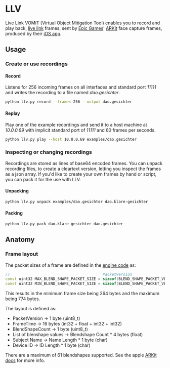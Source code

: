 # LLV

Live Link VOMiT (Virtual Object Mitigation Tool) enables you to record and play back, [live link](https://docs.unrealengine.com/en-US/Engine/Animation/LiveLinkPlugin/index.html) frames, sent by [Epic Games](https://www.epicgames.com)' [ARKit](https://developer.apple.com/augmented-reality/arkit/) face capture frames, produced by their [iOS app](https://apps.apple.com/us/app/live-link-face/id1495370836).

## Usage

### Create or use recordings

#### Record

Listens for 256 incoming frames on all interfaces and standard port *11111* and writes the recording to a file named *dao.gesichter*.

```bash
python llv.py record --frames 256 --output dao.gesichter
```

#### Replay

Play one of the example recordings and send it to a host machine at *10.0.0.69* with implicit standard port of *11111* and 60 frames per seconds.

```bash
python llv.py play --host 10.0.0.69 examples/dao.gesichter
```

### Inspecting or changing recordings

Recordings are stored as lines of base64 encoded frames. You can unpack recording files, to create a cleartext version, letting you inspect the frames as a json array.
If you'd like to create your own frames by hand or script, you can pack it for the use with LLV.

#### Unpacking

```bash
python llv.py unpack examples/dao.gesichter dao.klare-gesichter
```

#### Packing

```bash
python llv.py pack dao.klare-gesichter dao.gesichter
```

## Anatomy

### Frame layout

The packet sizes of a frame are defined in the [engine code](https://github.com/EpicGames/UnrealEngine/blob/2bf1a5b83a7076a0fd275887b373f8ec9e99d431/Engine/Plugins/Runtime/AR/AppleAR/AppleARKitFaceSupport/Source/AppleARKitFaceSupport/Private/AppleARKitLiveLinkSource.cpp#L256) as:

```c++
//                                         PacketVersion                    FrameTime                     BlendShapeCount Blendshapes                                        SubjectName             DeviceID
const uint32 MAX_BLEND_SHAPE_PACKET_SIZE = sizeof(BLEND_SHAPE_PACKET_VER) + sizeof(FQualifiedFrameTime) + sizeof(uint8) + (sizeof(float) * (uint64)EARFaceBlendShape::MAX) + (sizeof(TCHAR) * 256) + (sizeof(TCHAR) * 256);
const uint32 MIN_BLEND_SHAPE_PACKET_SIZE = sizeof(BLEND_SHAPE_PACKET_VER) + sizeof(FQualifiedFrameTime) + sizeof(uint8) + (sizeof(float) * (uint64)EARFaceBlendShape::MAX) +  sizeof(TCHAR)        +  sizeof(TCHAR);

```

This results in the minimum frame size being 264 bytes and the maximum being 774 bytes.

The layout is defined as:

* PacketVersion ->  1 byte  (uint8_t)
* FrameTime -> 16 bytes (int32 + float + int32 + int32)
* BlendShapeCount -> 1 byte (uint8_t)
* List of blenshape values -> Blendshape Count * 4 bytes (float)
* Subject Name -> Name Length * 1 byte (char)
* Device ID -> ID Length * 1 byte (char)

There are a maximum of 61 blendshapes supported. See the apple [ARKit docs](https://developer.apple.com/documentation/arkit/arfaceanchor/blendshapelocation) for more info.